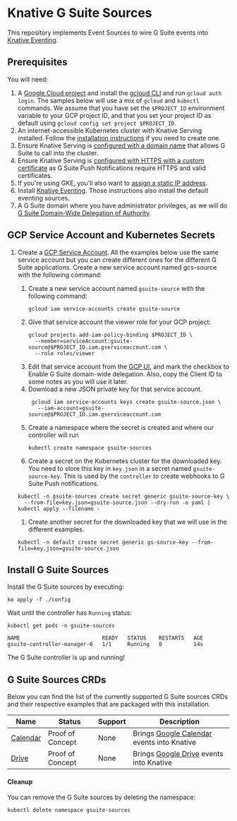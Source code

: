 # Knative G Suite Sources

This repository implements Event Sources to wire G Suite events into [Knative Eventing](https://github.com/knative/eventing).

## Prerequisites

You will need:

1. A [Google Cloud project](https://cloud.google.com/resource-manager/docs/creating-managing-projects) and install the 
[gcloud CLI](https://cloud.google.com/sdk/) and run `gcloud auth login`. 
The samples below will use a mix of `gcloud` and `kubectl` commands. 
We assume that you have set the `$PROJECT_ID` environment variable to your GCP 
project ID, and that you set your project ID as default using 
`gcloud config set project $PROJECT_ID`.
1. An internet-accessible Kubernetes cluster with Knative Serving
   installed. Follow the [installation
   instructions](https://www.knative.dev/docs/install/)
   if you need to create one.
1. Ensure Knative Serving is [configured with a domain
   name](https://www.knative.dev/docs/serving/using-a-custom-domain/)
   that allows G Suite to call into the cluster.
1. Ensure Knative Serving is [configured with HTTPS with a custom 
certificate](https://knative.dev/docs/serving/using-an-ssl-cert/) as 
G Suite Push Notifications require HTTPS and valid certificates.
1. If you're using GKE, you'll also want to [assign a static IP address](https://www.knative.dev/docs/serving/gke-assigning-static-ip-address/).
1. Install [Knative Eventing](https://www.knative.dev/docs/install/index.html). Those
   instructions also install the default eventing sources.
1. A G Suite domain where you have administrator privileges, as we 
will do [G Suite Domain-Wide Delegation of Authority](https://developers.google.com/identity/protocols/OAuth2ServiceAccount#delegatingauthority).   


## GCP Service Account and Kubernetes Secrets

1. Create a [GCP Service Account](https://console.cloud.google.com/iam-admin/serviceaccounts/project). 
All the examples below use the same service account but you can create different ones for the different G Suite applications.
 Create a new service account named gcs-source with the following command:

    1. Create a new service account named `gsuite-source` with the following
       command: 
       ```shell
       gcloud iam service-accounts create gsuite-source
       ```
    1. Give that service account the viewer role for your GCP project:
       ```shell 
       gcloud projects add-iam-policy-binding $PROJECT_ID \
         --member=serviceAccount:gsuite-source@$PROJECT_ID.iam.gserviceaccount.com \
         --role roles/viewer
       ```
    1. Edit that service account from the [GCP UI](https://console.cloud.google.com/iam-admin/serviceaccounts/project), 
       and mark the checkbox to Enable G Suite domain-wide delegation. 
       Also, copy the Client ID to some notes as you will use it later. 
    1. Download a new JSON private key for that service account.
       ```shell
        gcloud iam service-accounts keys create gsuite-source.json \
          --iam-account=gsuite-source@$PROJECT_ID.iam.gserviceaccount.com
       ```
    1. Create a namespace where the secret is created and where our controller will run
       ```shell
       kubectl create namespace gsuite-sources
       ```
    1. Create a secret on the Kubernetes cluster for the downloaded key. You need
      to store this key in `key.json` in a secret named `gsuite-source-key`. 
      This is used by the `controller` to create webhooks to G Suite Push notifications.
      ```shell 
      kubectl -n gsuite-sources create secret generic gsuite-source-key \
        --from-file=key.json=gsuite-source.json --dry-run -o yaml | kubectl apply --filename -
      ```
     1. Create another secret for the downloaded key that we will use in the different examples. 
      ```shell 
      kubectl -n default create secret generic gs-source-key --from-file=key.json=gsuite-source.json
      ```     

## Install G Suite Sources

Install the G Suite sources by executing:
    
```shell
ko apply -f ./config
```

Wait until the controller has `Running` status:

```shell
kubectl get pods -n gsuite-sources 
```
```
NAME                          READY   STATUS    RESTARTS   AGE
gsuite-controller-manager-0   1/1     Running   0          14s
```

The G Suite controller is up and running! 

## G Suite Sources CRDs

Below you can find the list of the currently supported G Suite sources CRDs and their respective examples 
that are packaged with this installation.

| Name | Status | Support | Description |
|------|--------|---------|-------------|
| [Calendar](./samples/calendar/README.md) | Proof of Concept | None | Brings [Google Calendar](https://calendar.google.com/calendar/) events into Knative |
| [Drive](./samples/drive/README.md) | Proof of Concept | None | Brings [Google Drive](https://drive.google.com/drive/) events into Knative |


#### Cleanup

You can remove the G Suite sources by deleting the namespace:

```shell
kubectl delete namespace gsuite-sources
```


 
